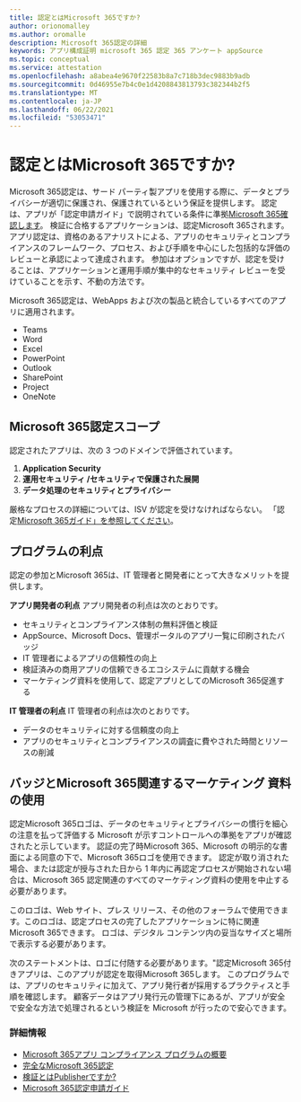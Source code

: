 ```yaml
---
title: 認定とはMicrosoft 365ですか?
author: orionomalley
ms.author: oromalle
description: Microsoft 365認定の詳細
keywords: アプリ構成証明 microsoft 365 認定 365 アンケート appSource
ms.topic: conceptual
ms.service: attestation
ms.openlocfilehash: a8abea4e9670f22583b8a7c718b3dec9883b9adb
ms.sourcegitcommit: 0d46955e7b4c0e1d4208843813793c382344b2f5
ms.translationtype: MT
ms.contentlocale: ja-JP
ms.lasthandoff: 06/22/2021
ms.locfileid: "53053471"
---
```

# <a name="what-is-microsoft-365-certification"></a>認定とはMicrosoft 365ですか?

Microsoft 365認定は、サード パーティ製アプリを使用する際に、データとプライバシーが適切に保護され、保護されているという保証を提供します。 認定は、アプリが「認定申請ガイド」で説明されている条件に準拠[Microsoft 365確認します](https://docs.microsoft.com/microsoft-365-app-certification/docs/certification-submission-guide)。 検証に合格するアプリケーションは、認定Microsoft 365されます。
アプリ認定は、資格のあるアナリストによる、アプリのセキュリティとコンプライアンスのフレームワーク、プロセス、および手順を中心にした包括的な評価のレビューと承認によって達成されます。 参加はオプションですが、認定を受けることは、アプリケーションと運用手順が集中的なセキュリティ レビューを受けていることを示す、不動の方法です。

Microsoft 365認定は、WebApps および次の製品と統合しているすべてのアプリに適用されます。
- Teams
- Word
- Excel
- PowerPoint
- Outlook
- SharePoint
- Project
- OneNote

## <a name="microsoft-365-certification-scope"></a>Microsoft 365認定スコープ

認定されたアプリは、次の 3 つのドメインで評価されています。
1.  **Application Security**
1.  **運用セキュリティ /セキュリティで保護された展開**
1.  **データ処理のセキュリティとプライバシー**

厳格なプロセスの詳細については、ISV が認定を受けなければならない。 「認定[Microsoft 365ガイド」を参照してください](https://docs.microsoft.com/microsoft-365-app-certification/docs/certification-submission-guide)。

## <a name="program-benefits"></a>プログラムの利点
認定の参加とMicrosoft 365は、IT 管理者と開発者にとって大きなメリットを提供します。

**アプリ開発者の利点** アプリ開発者の利点は次のとおりです。 
-   セキュリティとコンプライアンス体制の無料評価と検証
-   AppSource、Microsoft Docs、管理ポータルのアプリ一覧に印刷されたバッジ
-   IT 管理者によるアプリの信頼性の向上
-   検証済みの商用アプリの信頼できるエコシステムに貢献する機会
-   マーケティング資料を使用して、認定アプリとしてのMicrosoft 365促進する

**IT 管理者の利点** IT 管理者の利点は次のとおりです。
-   データのセキュリティに対する信頼度の向上
-   アプリのセキュリティとコンプライアンスの調査に費やされた時間とリソースの削減

## <a name="using-the-microsoft-365-badge-and-associated-marketing-materials"></a>バッジとMicrosoft 365関連するマーケティング 資料の使用
認定Microsoft 365ロゴは、データのセキュリティとプライバシーの慣行を細心の注意を払って評価する Microsoft が示すコントロールへの準拠をアプリが確認されたと示しています。 認証の完了時Microsoft 365、Microsoft の明示的な書面による同意の下で、Microsoft 365ロゴを使用できます。 認定が取り消された場合、または認定が授与された日から 1 年内に再認定プロセスが開始されない場合は、Microsoft 365 認定関連のすべてのマーケティング資料の使用を中止する必要があります。 

このロゴは、Web サイト、プレス リリース、その他のフォーラムで使用できます。このロゴは、認定プロセスの完了したアプリケーションに特に関連Microsoft 365できます。 ロゴは、デジタル コンテンツ内の妥当なサイズと場所で表示する必要があります。 

次のステートメントは、ロゴに付随する必要があります。"認定Microsoft 365付きアプリは、このアプリが認定を取得Microsoft 365します。 このプログラムでは、アプリのセキュリティに加えて、アプリ発行者が採用するプラクティスと手順を確認します。 顧客データはアプリ発行元の管理下にあるが、アプリが安全で安全な方法で処理されるという検証を Microsoft が行ったので安心できます。


### <a name="learn-more"></a>詳細情報
* [Microsoft 365アプリ コンプライアンス プログラムの概要](~/overview.md)  
* [完全なMicrosoft 365認定](~/docs/certification.md)  
* [検証とはPublisherですか?](https://docs.microsoft.com/azure/active-directory/develop/publisher-verification-overview)
* [Microsoft 365認定申請ガイド](~/docs/certification-submission-guide.md)

